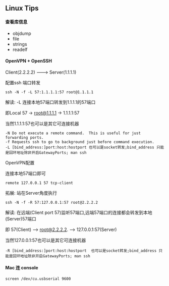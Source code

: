 ## Linux Tips

#### 查看库信息

* objdump
* file
* strings
* readelf

#### OpenVPN + OpenSSH

Client(2.2.2.2) ---> Server(1.1.1.1)

配置ssh 端口转发

```
ssh -N -f -L 57:1.1.1.1:57 root@1.1.1.1
```

解读: -L 连接本地57端口转发到1.1.1.1的57端口

即Local 57 -> root@1.1.1.1 -> 1.1.1.1:57

当然1.1.1.1:57也可以是其它可连接机器
```
-N Do not execute a remote command.  This is useful for just forwarding ports.
-f Requests ssh to go to background just before command execution.
-L [bind_address:]port:host:hostport 也可以是socket转发;bind_address 只能是回环地址除非开启GatewayPorts; man ssh
```

OpenVPN配置

连接本地57端口即可
```
remote 127.0.0.1 57 tcp-client
```

拓展: 站在Server角度执行
```
ssh -N -f -R 57:127.0.0.1:57 root@2.2.2.2
```
解读: 在远端(Client port 57)监听57端口,远端57端口的连接都会转发到本地(Server)57端口

即 57(Client) --> root@2.2.2.2. --> 127.0.0.1:57(Server)

当然127.0.0.1:57也可以是其它可连接机器
```
-R [bind_address:]port:host:hostport  也可以是socket转发;bind_address 只能是回环地址除非开启GatewayPorts; man ssh
```

#### Mac 连 console

```
screen /dev/cu.usbserial 9600
```


